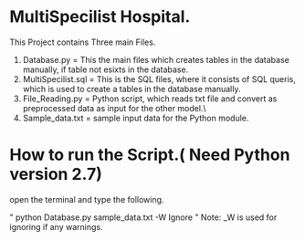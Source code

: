 # MultiSpecilist Hospital.

This Project contains Three main Files.
1. Database.py = This the main files which creates tables in the database manually, if table not esixts in the database.
2. MultiSpecilist.sql = This is the SQL files, where it consists of SQL queris, which is used to create a tables in the database manually.
3. File_Reading.py =  Python script, which reads txt file and convert as preprocessed data as input for the other model.\
4. Sample_data.txt = sample input data for the Python module.

# How to run the Script.( Need Python version 2.7)
 
 open the terminal and type the following.
 
 " python Database.py sample_data.txt -W Ignore " Note: _W is used for ignoring if any warnings.
 
  

